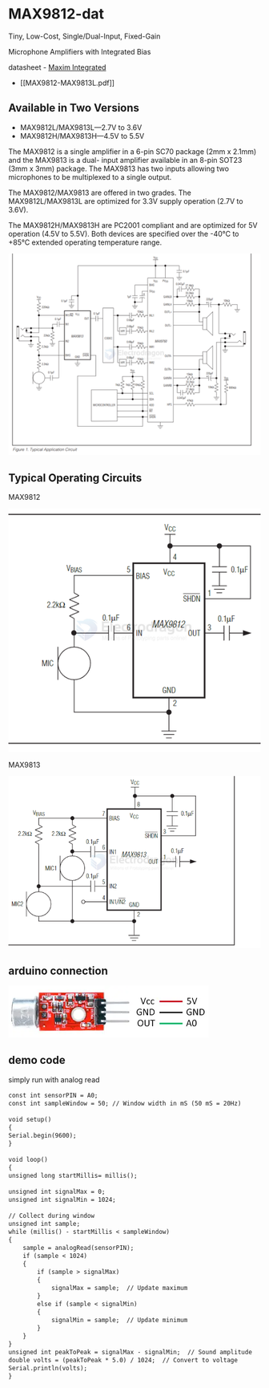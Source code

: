 
# MAX9812-dat

Tiny, Low-Cost, Single/Dual-Input, Fixed-Gain

Microphone Amplifiers with Integrated Bias

datasheet - [Maxim Integrated](https://datasheets.maximintegrated.com/en/ds/MAX9812.pdf)

- [[MAX9812-MAX9813L.pdf]]


## Available in Two Versions
- MAX9812L/MAX9813L—2.7V to 3.6V
- MAX9812H/MAX9813H—4.5V to 5.5V

The  MAX9812  is  a  single  amplifier  in  a  6-pin  SC70 package  (2mm  x  2.1mm)  and  the  MAX9813  is  a  dual- input  amplifier  available  in  an  8-pin  SOT23  (3mm  x 3mm)  package.  The  MAX9813  has  two  inputs  allowing two microphones to be multiplexed to a single output. 

The  MAX9812/MAX9813  are  offered  in  two  grades.  The MAX9812L/MAX9813L  are  optimized  for  3.3V  supply operation  (2.7V  to  3.6V).  

The  MAX9812H/MAX9813H  are PC2001  compliant  and  are  optimized  for  5V  operation (4.5V to 5.5V). Both devices are specified over the -40°C to +85°C extended operating temperature range.

![](2025-04-01-14-00-42.png)

## Typical Operating Circuits

MAX9812 

![](2025-04-01-14-22-33.png)

MAX9813 

![](2025-04-01-14-22-04.png)


## arduino connection 

![](2025-04-01-14-04-00.png)

## demo code 

simply run with analog read 

    const int sensorPIN = A0;
    const int sampleWindow = 50; // Window width in mS (50 mS = 20Hz)

    void setup() 
    {
    Serial.begin(9600);
    }

    void loop() 
    {
    unsigned long startMillis= millis();

    unsigned int signalMax = 0;
    unsigned int signalMin = 1024;
    
    // Collect during window
    unsigned int sample;
    while (millis() - startMillis < sampleWindow)
    {
        sample = analogRead(sensorPIN);
        if (sample < 1024)
        {
            if (sample > signalMax)
            {
                signalMax = sample;  // Update maximum
            }
            else if (sample < signalMin)
            {
                signalMin = sample;  // Update minimum
            }
        }
    }
    unsigned int peakToPeak = signalMax - signalMin;  // Sound amplitude
    double volts = (peakToPeak * 5.0) / 1024;  // Convert to voltage
    Serial.println(volts);
    }